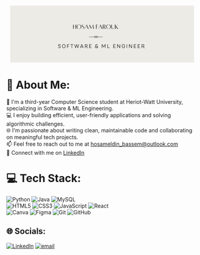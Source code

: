 <img src="https://raw.githubusercontent.com/Hosam-Bassem/Hosam-Bassem/main/Github%20banner.png" alt="GitHub Banner" style="width: 100%; height: 150px; object-fit: contain;"/>

# 💫 About Me:
👋 I'm a third-year Computer Science student at Heriot-Watt University, specializing in Software & ML Engineering.<br>💻 I enjoy building efficient, user-friendly applications and solving algorithmic challenges.<br>🌐 I'm passionate about writing clean, maintainable code and collaborating on meaningful tech projects.<br>📫 Feel free to reach out to me at hosameldin_bassem@outlook.com<br>🔗  Connect with me on [LinkedIn](https://www.linkedin.com/in/hosam-farouk/)



# 💻 Tech Stack:
![Python](https://img.shields.io/badge/python-3670A0?style=for-the-badge&logo=python&logoColor=ffdd54) ![Java](https://img.shields.io/badge/java-%23ED8B00.svg?style=for-the-badge&logo=openjdk&logoColor=white) ![MySQL](https://img.shields.io/badge/mysql-4479A1.svg?style=for-the-badge&logo=mysql&logoColor=white) <br> ![HTML5](https://img.shields.io/badge/html5-%23E34F26.svg?style=for-the-badge&logo=html5&logoColor=white) ![CSS3](https://img.shields.io/badge/css3-%231572B6.svg?style=for-the-badge&logo=css3&logoColor=white) ![JavaScript](https://img.shields.io/badge/javascript-%23323330.svg?style=for-the-badge&logo=javascript&logoColor=%23F7DF1E) ![React](https://img.shields.io/badge/react-%2320232a.svg?style=for-the-badge&logo=react&logoColor=%2361DAFB) <br>![Canva](https://img.shields.io/badge/Canva-%2300C4CC.svg?style=for-the-badge&logo=Canva&logoColor=white) ![Figma](https://img.shields.io/badge/figma-%23F24E1E.svg?style=for-the-badge&logo=figma&logoColor=white) ![Git](https://img.shields.io/badge/git-%23F05033.svg?style=for-the-badge&logo=git&logoColor=white) ![GitHub](https://img.shields.io/badge/github-%23121011.svg?style=for-the-badge&logo=github&logoColor=white) <br>


## 🌐 Socials:
[![LinkedIn](https://img.shields.io/badge/LinkedIn-%230077B5.svg?logo=linkedin&logoColor=white)](https://linkedin.com/in/hosam-farouk) [![email](https://img.shields.io/badge/Email-D14836?logo=gmail&logoColor=white)](mailto:hosameldin_bassem@outlook.com) 
